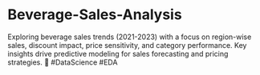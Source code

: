 # Beverage-Sales-Analysis
Exploring beverage sales trends (2021-2023) with a focus on region-wise sales, discount impact, price sensitivity, and category performance. Key insights drive predictive modeling for sales forecasting and pricing strategies. 🚀 #DataScience #EDA
